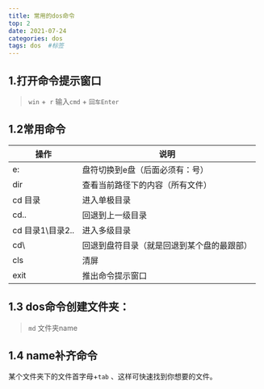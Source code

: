 ```yaml
---
title: 常用的dos命令
top: 2
date: 2021-07-24
categories: dos
tags: dos  #标签
---
```


## 1.打开命令提示窗口

> `win` +` r`   输入`cmd` + `回车Enter`

## 1.2常用命令

| 操作             | 说明                                       |
| ---------------- | ------------------------------------------ |
| e:               | 盘符切换到e盘（后面必须有：号）            |
| dir              | 查看当前路径下的内容（所有文件）           |
| cd 目录          | 进入单极目录                               |
| cd..             | 回退到上一级目录                           |
| cd 目录1\目录2.. | 进入多级目录                               |
| cd\              | 回退到盘符目录（就是回退到某个盘的最跟部） |
| cls              | 清屏                                       |
| exit             | 推出命令提示窗口                           |

## 1.3 dos命令创建文件夹：

> `md` 文件夹name

## 1.4 name补齐命令

某个文件夹下的文件首字母+`tab` 、这样可快速找到你想要的文件。